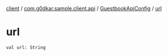 [client](../../index.md) / [com.g0dkar.sample.client.api](../index.md) / [GuestbookApiConfig](index.md) / [url](./url.md)

# url

`val url: String`